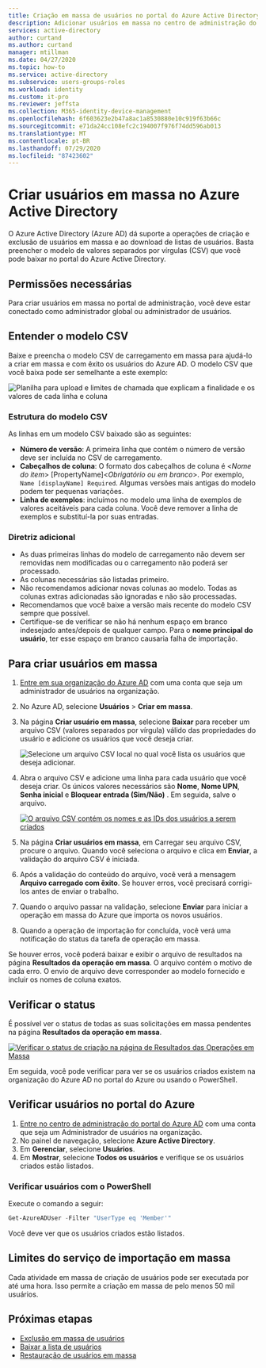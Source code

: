 ```yaml
---
title: Criação em massa de usuários no portal do Azure Active Directory | Microsoft Docs
description: Adicionar usuários em massa no centro de administração do Azure AD no Azure Active Directory
services: active-directory
author: curtand
ms.author: curtand
manager: mtillman
ms.date: 04/27/2020
ms.topic: how-to
ms.service: active-directory
ms.subservice: users-groups-roles
ms.workload: identity
ms.custom: it-pro
ms.reviewer: jeffsta
ms.collection: M365-identity-device-management
ms.openlocfilehash: 6f603623e2b47a8ac1a8530880e10c919f63b66c
ms.sourcegitcommit: e71da24cc108efc2c194007f976f74dd596ab013
ms.translationtype: MT
ms.contentlocale: pt-BR
ms.lasthandoff: 07/29/2020
ms.locfileid: "87423602"
---
```

# <a name="bulk-create-users-in-azure-active-directory"></a>Criar usuários em massa no Azure Active Directory

O Azure Active Directory (Azure AD) dá suporte a operações de criação e exclusão de usuários em massa e ao download de listas de usuários. Basta preencher o modelo de valores separados por vírgulas (CSV) que você pode baixar no portal do Azure Active Directory.

## <a name="required-permissions"></a>Permissões necessárias

Para criar usuários em massa no portal de administração, você deve estar conectado como administrador global ou administrador de usuários.

## <a name="understand-the-csv-template"></a>Entender o modelo CSV

Baixe e preencha o modelo CSV de carregamento em massa para ajudá-lo a criar em massa e com êxito os usuários do Azure AD. O modelo CSV que você baixa pode ser semelhante a este exemplo:

![Planilha para upload e limites de chamada que explicam a finalidade e os valores de cada linha e coluna](./media/users-bulk-add/create-template-example.png)

### <a name="csv-template-structure"></a>Estrutura do modelo CSV

As linhas em um modelo CSV baixado são as seguintes:

- **Número de versão**: A primeira linha que contém o número de versão deve ser incluída no CSV de carregamento.
- **Cabeçalhos de coluna**: O formato dos cabeçalhos de coluna é &lt;*Nome do item*&gt; [PropertyName]&lt;*Obrigatório ou em branco*&gt;. Por exemplo, `Name [displayName] Required`. Algumas versões mais antigas do modelo podem ter pequenas variações.
- **Linha de exemplos**: incluímos no modelo uma linha de exemplos de valores aceitáveis para cada coluna. Você deve remover a linha de exemplos e substituí-la por suas entradas.

### <a name="additional-guidance"></a>Diretriz adicional

- As duas primeiras linhas do modelo de carregamento não devem ser removidas nem modificadas ou o carregamento não poderá ser processado.
- As colunas necessárias são listadas primeiro.
- Não recomendamos adicionar novas colunas ao modelo. Todas as colunas extras adicionadas são ignoradas e não são processadas.
- Recomendamos que você baixe a versão mais recente do modelo CSV sempre que possível.
- Certifique-se de verificar se não há nenhum espaço em branco indesejado antes/depois de qualquer campo. Para o **nome principal do usuário**, ter esse espaço em branco causaria falha de importação.

## <a name="to-create-users-in-bulk"></a>Para criar usuários em massa

1. [Entre em sua organização do Azure AD](https://aad.portal.azure.com) com uma conta que seja um administrador de usuários na organização.
1. No Azure AD, selecione **Usuários** > **Criar em massa**.
1. Na página **Criar usuário em massa**, selecione **Baixar** para receber um arquivo CSV (valores separados por vírgula) válido das propriedades do usuário e adicione os usuários que você deseja criar.

   ![Selecione um arquivo CSV local no qual você lista os usuários que deseja adicionar.](./media/users-bulk-add/upload-button.png)

1. Abra o arquivo CSV e adicione uma linha para cada usuário que você deseja criar. Os únicos valores necessários são **Nome**, **Nome UPN**, **Senha inicial** e **Bloquear entrada (Sim/Não)** . Em seguida, salve o arquivo.

   [![O arquivo CSV contém os nomes e as IDs dos usuários a serem criados](media/users-bulk-add/add-csv-file.png)](media/users-bulk-add/add-csv-file.png#lightbox)

1. Na página **Criar usuários em massa**, em Carregar seu arquivo CSV, procure o arquivo. Quando você seleciona o arquivo e clica em **Enviar**, a validação do arquivo CSV é iniciada.
1. Após a validação do conteúdo do arquivo, você verá a mensagem **Arquivo carregado com êxito**. Se houver erros, você precisará corrigi-los antes de enviar o trabalho.
1. Quando o arquivo passar na validação, selecione **Enviar** para iniciar a operação em massa do Azure que importa os novos usuários.
1. Quando a operação de importação for concluída, você verá uma notificação do status da tarefa de operação em massa.

Se houver erros, você poderá baixar e exibir o arquivo de resultados na página **Resultados da operação em massa**. O arquivo contém o motivo de cada erro. O envio de arquivo deve corresponder ao modelo fornecido e incluir os nomes de coluna exatos.

## <a name="check-status"></a>Verificar o status

É possível ver o status de todas as suas solicitações em massa pendentes na página **Resultados da operação em massa**.

   [![Verificar o status de criação na página de Resultados das Operações em Massa](media/users-bulk-add/bulk-center.png)](media/users-bulk-add/bulk-center.png#lightbox)

Em seguida, você pode verificar para ver se os usuários criados existem na organização do Azure AD no portal do Azure ou usando o PowerShell.

## <a name="verify-users-in-the-azure-portal"></a>Verificar usuários no portal do Azure

1. [Entre no centro de administração do portal do Azure AD](https://aad.portal.azure.com) com uma conta que seja um Administrador de usuários na organização.
1. No painel de navegação, selecione **Azure Active Directory**.
1. Em **Gerenciar**, selecione **Usuários**.
1. Em **Mostrar**, selecione **Todos os usuários** e verifique se os usuários criados estão listados.

### <a name="verify-users-with-powershell"></a>Verificar usuários com o PowerShell

Execute o comando a seguir:

``` PowerShell
Get-AzureADUser -Filter "UserType eq 'Member'"
```

Você deve ver que os usuários criados estão listados.

## <a name="bulk-import-service-limits"></a>Limites do serviço de importação em massa

Cada atividade em massa de criação de usuários pode ser executada por até uma hora. Isso permite a criação em massa de pelo menos 50 mil usuários.

## <a name="next-steps"></a>Próximas etapas

- [Exclusão em massa de usuários](users-bulk-delete.md)
- [Baixar a lista de usuários](users-bulk-download.md)
- [Restauração de usuários em massa](users-bulk-restore.md)

